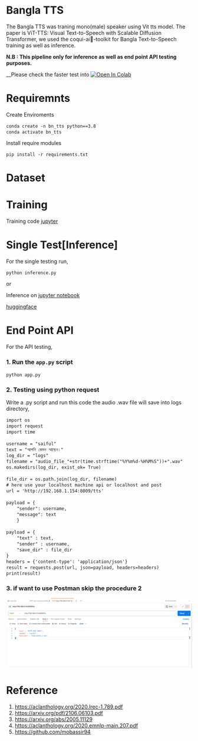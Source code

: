 
# Bangla TTS
The Bangla TTS was traning mono(male) speaker using Vit tts model. The paper is ViT-TTS: Visual Text-to-Speech with Scalable Diffusion Transformer, we used the coqui-ai🐸-toolkit for Bangla Text-to-Speech training as well as inference.

__N.B : This pipeline only for inference as well as end point API testing purposes.__

__Please check the faster test into [![Open In Colab](https://colab.research.google.com/assets/colab-badge.svg)](https://colab.research.google.com/drive/1ea_BVSinWFy_9W2AH7NI55Ur0XO4Tr-a?usp=sharing)

# Requiremnts
Create Enviroments
```
conda create -n bn_tts python==3.8
conda activate bn_tts
```
Install require modules

```
pip install -r requirements.txt
```
# Dataset



# Training

Training code [jupyter](train_bangla_vits.ipynb) 


# Single Test[Inference]

For the single testing run,

```
python inference.py
```
or

Inference on [jupyter notebook](inference.ipynb)

[huggingface](https://huggingface.co/bangla-speech-processing/bangla_tts_female)


# End Point API
 For the API testing,

### 1. Run the ```app.py``` script
```
python app.py

```
### 2. Testing using python request
Write a .py script and run this code the audio .wav file will save into logs directory,

```
import os
import request
import time

username = "saiful"
text = "আপনি কেমন আছেন।"
log_dir = "logs"
filename = "audio_file_"+str(time.strftime("%Y%m%d-%H%M%S"))+".wav"
os.makedirs(log_dir, exist_ok= True)

file_dir = os.path.join(log_dir, filename)
# here use your localhost machine api or localhost and post 
url = 'http://192.168.1.154:8009/tts'

payload = {
    "sender": username, 
    "message": text
    }

payload = {
    "text" : text,
    "sender" : username,
    "save_dir" : file_dir
}
headers = {'content-type': 'application/json'} 
result = requests.post(url, json=payload, headers=headers)
print(result)

```

### 3. if want to use Postman skip the procedure 2

![alt text](image/api_for_tts.png)


# Reference

1. https://aclanthology.org/2020.lrec-1.789.pdf
2. https://arxiv.org/pdf/2106.06103.pdf
3. https://arxiv.org/abs/2005.11129
4. https://aclanthology.org/2020.emnlp-main.207.pdf
5. https://github.com/mobassir94




